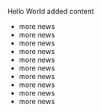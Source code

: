 Hello World
added content
* more news
* more news
* more news
* more news
* more news
* more news
* more news
* more news
* more news
* more news
